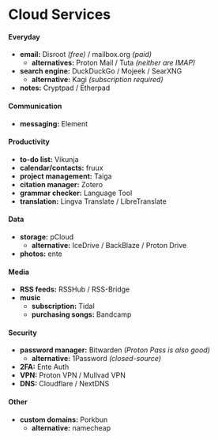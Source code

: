 # Cloud Services

#### Everyday

- **email:** Disroot *(free)* / mailbox.org *(paid)*
	- **alternatives:** Proton Mail / Tuta *(neither are IMAP)*
- **search engine:** DuckDuckGo / Mojeek / SearXNG
	- **alternative:** Kagi *(subscription required)*
- **notes:** Cryptpad / Etherpad

#### Communication

- **messaging:** Element

#### Productivity

- **to-do list:** Vikunja
- **calendar/contacts:** fruux
- **project management:** Taiga
- **citation manager:** Zotero
- **grammar checker:** Language Tool
- **translation:** Lingva Translate / LibreTranslate

#### Data

- **storage:** pCloud
	- **alternative:** IceDrive / BackBlaze / Proton Drive
- **photos:** ente

#### Media

- **RSS feeds:** RSSHub / RSS-Bridge
- **music** 
	- **subscription:** Tidal
	- **purchasing songs:** Bandcamp

#### Security

- **password manager:** Bitwarden *(Proton Pass is also good)*
	- **alternative:** 1Password *(closed-source)*
- **2FA:** Ente Auth
- **VPN:** Proton VPN / Mullvad VPN
- **DNS:** Cloudflare / NextDNS

#### Other

- **custom domains:** Porkbun
	- **alternative:** namecheap
